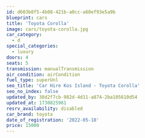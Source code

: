 ```yaml
---
id: d603b8f5-4b08-421b-a0cc-a60ef93e5a9b
blueprint: cars
title: 'Toyota Corolla'
image: cars/toyota-corolla.jpg
car_category:
  - d
special_categories:
  - luxury
doors: 4
seats: 5
transmission: manualTransmission
air_condition: airCondition
fuel_type: superUnl
seo_title: 'Car Hire Kos Island - Toyota Corolla'
seo_no_index: false
updated_by: 38d2f7cb-982d-4d11-a874-2ba105610d54
updated_at: 1730825961
resrv_availability: disabled
car_brand: toyota
date_of_registration: '2022-05-18'
price: 15000
---
```

